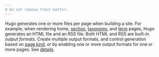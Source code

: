 ```yaml
---
# Do not remove front matter.
---
```


Hugo generates one or more files per page when building a site. For example, when rendering home, [section], [taxonomy], and [term] pages, Hugo generates an HTML file and an RSS file. Both HTML and RSS are built-in _output formats_. Create multiple output formats, and control generation based on [page kind], or by enabling one or more output formats for one or more pages. See&nbsp;[details].

[section]: /getting-started/glossary/#section
[taxonomy]: /getting-started/glossary/#taxonomy
[term]: /getting-started/glossary/#term
[page kind]: /getting-started/glossary/#page-kind
[details]: /templates/output-formats
